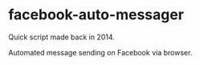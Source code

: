 facebook-auto-messager
======================

Quick script made back in 2014.

Automated message sending on Facebook via browser.


